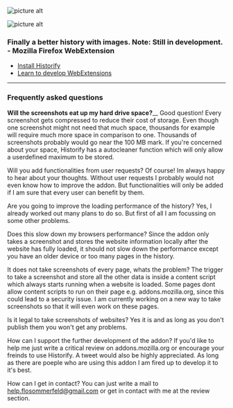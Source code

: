![picture alt](http://i.imgur.com/dCcdbnQ.png "Logo")




![picture alt](http://i.imgur.com/KkwRdP3.png "Demo screenshot")



### Finally a better history with images. Note: Still in development. - Mozilla Firefox WebExtension ###
* [Install Historify](https://addons.mozilla.org/de/firefox/addon/historify/)
* [Learn to develop WebExtensions](https://developer.mozilla.org/de/Add-ons/WebExtensions)

- - - -

### Frequently asked questions ###

**Will the screenshots eat up my hard drive space?**__
Good question! Every screenshot gets compressed to reduce their cost of storage. Even though one screenshot might not need that much space, thousands for example will require much more space in comparison to one. Thousands of screenshots probably would go near the 100 MB mark. If you're concerned about your space, Historify has a autocleaner function which will only allow a userdefined maximum to be stored.

Will you add functionalities from user requests?
Of course! Im always happy to hear about your thoughts. Without user requests I probably would not even know how to improve the addon. But functionalities will only be added if I am sure that every user can benefit by them.

Are you going to improve the loading performance of the history?
Yes, I already worked out many plans to do so. But first of all I am focussing on some other problems.

Does this slow down my browsers performance?
Since the addon only takes a screenshot and stores the website information locally after the website has fully loaded, it should not slow down the performance except you have an older device or too many pages in the history.

It does not take screenshots of every page, whats the problem?
The trigger to take a screenshot and store all the other data is inside a content script which always starts running when a website is loaded. Some pages dont allow content scripts to run on their page e.g. addons.mozilla.org, since this could lead to a security issue. I am currently working on a new way to take screenshots so that it will even work on these pages.

Is it legal to take screenshots of websites?
Yes it is and as long as you don't publish them you won't get any problems.

How can I support the further development of the addon?
If you'd like to help me just write a critical review on addons.mozilla.org or encourage your freinds to use Historify. A tweet would also be highly appreciated. As long as there are poeple who are using this addon I am fired up to develop it to it's best.

How can I get in contact?
You can just write a mail to help.flosommerfeld@gmail.com or get in contact with me at the review section.
